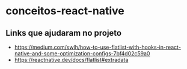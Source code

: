 # conceitos-react-native
## Links que ajudaram no projeto

* https://medium.com/swlh/how-to-use-flatlist-with-hooks-in-react-native-and-some-optimization-configs-7bf4d02c59a0
* https://reactnative.dev/docs/flatlist#extradata
